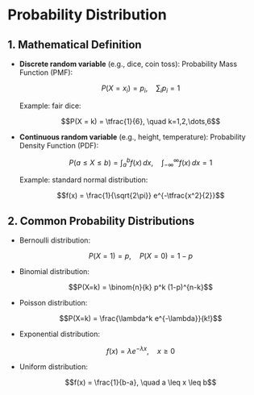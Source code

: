 
# Probability Distribution

## 1. Mathematical Definition

* **Discrete random variable** (e.g., dice, coin toss):
  Probability Mass Function (PMF):


  $$P(X = x_i) = p_i, \quad \sum_i p_i = 1$$


  Example: fair dice:


  $$P(X = k) = \tfrac{1}{6}, \quad k=1,2,\dots,6$$


* **Continuous random variable** (e.g., height, temperature):
  Probability Density Function (PDF):


  $$P(a \leq X \leq b) = \int_a^b f(x)\,dx, \quad \int_{-\infty}^{\infty} f(x)\,dx = 1$$


  Example: standard normal distribution:


  $$f(x) = \frac{1}{\sqrt{2\pi}} e^{-\tfrac{x^2}{2}}$$



## 2. Common Probability Distributions

* Bernoulli distribution:


  $$P(X=1)=p, \quad P(X=0)=1-p$$


* Binomial distribution:


  $$P(X=k) = \binom{n}{k} p^k (1-p)^{n-k}$$


* Poisson distribution:


  $$P(X=k) = \frac{\lambda^k e^{-\lambda}}{k!}$$


* Exponential distribution:


  $$f(x) = \lambda e^{-\lambda x}, \quad x \geq 0$$


* Uniform distribution:


  $$f(x) = \frac{1}{b-a}, \quad a \leq x \leq b$$



